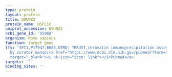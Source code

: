 ```yaml
---
type: protein
layout: protein
title: Q9UNZ2
protein_name: NSFL1C
uniprot_accession: Q9UNZ2
ncbi_gene_id: '55968'
organism: Homo sapiens
function: target gene
tfs: 'SPI1,P17947,6688,GTRD; TRRUST,chromatin immunoprecipitation assay; inferred
  by curator,&ensp;<a href="https://www.ncbi.nlm.nih.gov/pubmed/?term=10542290%5Buid%5D"
  target="_blank"><i uk-icon="icon: link"></i>Pubmed</a>'
targets: ''
binding_sites: ''
---
```

